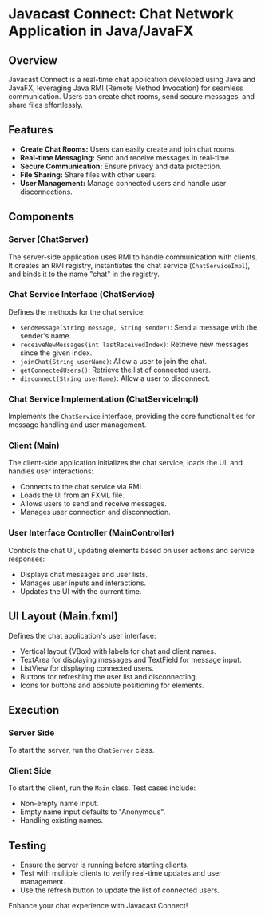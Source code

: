 # Javacast Connect: Chat Network Application in Java/JavaFX

## Overview

Javacast Connect is a real-time chat application developed using Java and JavaFX, leveraging Java RMI (Remote Method Invocation) for seamless communication. Users can create chat rooms, send secure messages, and share files effortlessly.

## Features

- **Create Chat Rooms:** Users can easily create and join chat rooms.
- **Real-time Messaging:** Send and receive messages in real-time.
- **Secure Communication:** Ensure privacy and data protection.
- **File Sharing:** Share files with other users.
- **User Management:** Manage connected users and handle user disconnections.

## Components

### Server (ChatServer)

The server-side application uses RMI to handle communication with clients. It creates an RMI registry, instantiates the chat service (`ChatServiceImpl`), and binds it to the name "chat" in the registry.

### Chat Service Interface (ChatService)

Defines the methods for the chat service:
- `sendMessage(String message, String sender)`: Send a message with the sender's name.
- `receiveNewMessages(int lastReceivedIndex)`: Retrieve new messages since the given index.
- `joinChat(String userName)`: Allow a user to join the chat.
- `getConnectedUsers()`: Retrieve the list of connected users.
- `disconnect(String userName)`: Allow a user to disconnect.

### Chat Service Implementation (ChatServiceImpl)

Implements the `ChatService` interface, providing the core functionalities for message handling and user management.

### Client (Main)

The client-side application initializes the chat service, loads the UI, and handles user interactions:
- Connects to the chat service via RMI.
- Loads the UI from an FXML file.
- Allows users to send and receive messages.
- Manages user connection and disconnection.

### User Interface Controller (MainController)

Controls the chat UI, updating elements based on user actions and service responses:
- Displays chat messages and user lists.
- Manages user inputs and interactions.
- Updates the UI with the current time.

## UI Layout (Main.fxml)

Defines the chat application's user interface:
- Vertical layout (VBox) with labels for chat and client names.
- TextArea for displaying messages and TextField for message input.
- ListView for displaying connected users.
- Buttons for refreshing the user list and disconnecting.
- Icons for buttons and absolute positioning for elements.

## Execution

### Server Side

To start the server, run the `ChatServer` class.

### Client Side

To start the client, run the `Main` class. Test cases include:
- Non-empty name input.
- Empty name input defaults to "Anonymous".
- Handling existing names.

## Testing

- Ensure the server is running before starting clients.
- Test with multiple clients to verify real-time updates and user management.
- Use the refresh button to update the list of connected users.

Enhance your chat experience with Javacast Connect!
